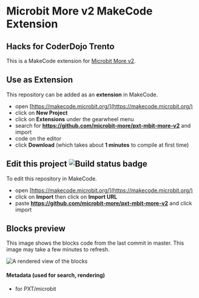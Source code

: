 
# Microbit More v2 MakeCode Extension

## Hacks for CoderDojo Trento

This is a MakeCode extension for [Microbit More v2](https://microbit-more.github.io/).

## Use as Extension

This repository can be added as an **extension** in MakeCode.

* open [https://makecode.microbit.org/](https://makecode.microbit.org/)
* click on **New Project**
* click on **Extensions** under the gearwheel menu
* search for **https://github.com/microbit-more/pxt-mbit-more-v2** and import
* code on the editor
* click **Download** (which takes about **1 minutes** to compile at first time)

## Edit this project ![Build status badge](https://github.com/microbit-more/pxt-mbit-more-v2/workflows/MakeCode/badge.svg)

To edit this repository in MakeCode.

* open [https://makecode.microbit.org/](https://makecode.microbit.org/)
* click on **Import** then click on **Import URL**
* paste **https://github.com/microbit-more/pxt-mbit-more-v2** and click import

## Blocks preview

This image shows the blocks code from the last commit in master.
This image may take a few minutes to refresh.

![A rendered view of the blocks](https://github.com/microbit-more/pxt-mbit-more-v2/raw/master/.github/makecode/blocks.png)

#### Metadata (used for search, rendering)

* for PXT/microbit
<script src="https://makecode.com/gh-pages-embed.js"></script><script>makeCodeRender("{{ site.makecode.home_url }}", "{{ site.github.owner_name }}/{{ site.github.repository_name }}");</script>
